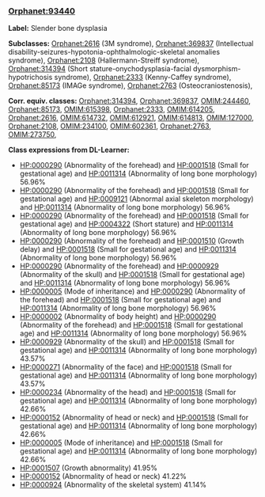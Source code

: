 
### [Orphanet:93440](http://www.orpha.net/ORDO/Orphanet_93440)
**Label:** Slender bone dysplasia

**Subclasses:** [Orphanet:2616](http://www.orpha.net/ORDO/Orphanet_2616) (3M syndrome), [Orphanet:369837](http://www.orpha.net/ORDO/Orphanet_369837) (Intellectual disability-seizures-hypotonia-ophthalmologic-skeletal anomalies syndrome), [Orphanet:2108](http://www.orpha.net/ORDO/Orphanet_2108) (Hallermann-Streiff syndrome), [Orphanet:314394](http://www.orpha.net/ORDO/Orphanet_314394) (Short stature-onychodysplasia-facial dysmorphism-hypotrichosis syndrome), [Orphanet:2333](http://www.orpha.net/ORDO/Orphanet_2333) (Kenny-Caffey syndrome), [Orphanet:85173](http://www.orpha.net/ORDO/Orphanet_85173) (IMAGe syndrome), [Orphanet:2763](http://www.orpha.net/ORDO/Orphanet_2763) (Osteocraniostenosis), 

**Corr. equiv. classes:** [Orphanet:314394](http://www.orpha.net/ORDO/Orphanet_314394), [Orphanet:369837](http://www.orpha.net/ORDO/Orphanet_369837), [OMIM:244460](http://purl.obolibrary.org/obo/OMIM_244460), [Orphanet:85173](http://www.orpha.net/ORDO/Orphanet_85173), [OMIM:615398](http://purl.obolibrary.org/obo/OMIM_615398), [Orphanet:2333](http://www.orpha.net/ORDO/Orphanet_2333), [OMIM:614205](http://purl.obolibrary.org/obo/OMIM_614205), [Orphanet:2616](http://www.orpha.net/ORDO/Orphanet_2616), [OMIM:614732](http://purl.obolibrary.org/obo/OMIM_614732), [OMIM:612921](http://purl.obolibrary.org/obo/OMIM_612921), [OMIM:614813](http://purl.obolibrary.org/obo/OMIM_614813), [OMIM:127000](http://purl.obolibrary.org/obo/OMIM_127000), [Orphanet:2108](http://www.orpha.net/ORDO/Orphanet_2108), [OMIM:234100](http://purl.obolibrary.org/obo/OMIM_234100), [OMIM:602361](http://purl.obolibrary.org/obo/OMIM_602361), [Orphanet:2763](http://www.orpha.net/ORDO/Orphanet_2763), [OMIM:273750](http://purl.obolibrary.org/obo/OMIM_273750), 

**Class expressions from DL-Learner:**

- [HP:0000290](http://purl.obolibrary.org/obo/HP_0000290) (Abnormality of the forehead) and [HP:0001518](http://purl.obolibrary.org/obo/HP_0001518) (Small for gestational age) and [HP:0011314](http://purl.obolibrary.org/obo/HP_0011314) (Abnormality of long bone morphology) 56.96%
- [HP:0000290](http://purl.obolibrary.org/obo/HP_0000290) (Abnormality of the forehead) and [HP:0001518](http://purl.obolibrary.org/obo/HP_0001518) (Small for gestational age) and [HP:0009121](http://purl.obolibrary.org/obo/HP_0009121) (Abnormal axial skeleton morphology) and [HP:0011314](http://purl.obolibrary.org/obo/HP_0011314) (Abnormality of long bone morphology) 56.96%
- [HP:0000290](http://purl.obolibrary.org/obo/HP_0000290) (Abnormality of the forehead) and [HP:0001518](http://purl.obolibrary.org/obo/HP_0001518) (Small for gestational age) and [HP:0004322](http://purl.obolibrary.org/obo/HP_0004322) (Short stature) and [HP:0011314](http://purl.obolibrary.org/obo/HP_0011314) (Abnormality of long bone morphology) 56.96%
- [HP:0000290](http://purl.obolibrary.org/obo/HP_0000290) (Abnormality of the forehead) and [HP:0001510](http://purl.obolibrary.org/obo/HP_0001510) (Growth delay) and [HP:0001518](http://purl.obolibrary.org/obo/HP_0001518) (Small for gestational age) and [HP:0011314](http://purl.obolibrary.org/obo/HP_0011314) (Abnormality of long bone morphology) 56.96%
- [HP:0000290](http://purl.obolibrary.org/obo/HP_0000290) (Abnormality of the forehead) and [HP:0000929](http://purl.obolibrary.org/obo/HP_0000929) (Abnormality of the skull) and [HP:0001518](http://purl.obolibrary.org/obo/HP_0001518) (Small for gestational age) and [HP:0011314](http://purl.obolibrary.org/obo/HP_0011314) (Abnormality of long bone morphology) 56.96%
- [HP:0000005](http://purl.obolibrary.org/obo/HP_0000005) (Mode of inheritance) and [HP:0000290](http://purl.obolibrary.org/obo/HP_0000290) (Abnormality of the forehead) and [HP:0001518](http://purl.obolibrary.org/obo/HP_0001518) (Small for gestational age) and [HP:0011314](http://purl.obolibrary.org/obo/HP_0011314) (Abnormality of long bone morphology) 56.96%
- [HP:0000002](http://purl.obolibrary.org/obo/HP_0000002) (Abnormality of body height) and [HP:0000290](http://purl.obolibrary.org/obo/HP_0000290) (Abnormality of the forehead) and [HP:0001518](http://purl.obolibrary.org/obo/HP_0001518) (Small for gestational age) and [HP:0011314](http://purl.obolibrary.org/obo/HP_0011314) (Abnormality of long bone morphology) 56.96%
- [HP:0000929](http://purl.obolibrary.org/obo/HP_0000929) (Abnormality of the skull) and [HP:0001518](http://purl.obolibrary.org/obo/HP_0001518) (Small for gestational age) and [HP:0011314](http://purl.obolibrary.org/obo/HP_0011314) (Abnormality of long bone morphology) 43.57%
- [HP:0000271](http://purl.obolibrary.org/obo/HP_0000271) (Abnormality of the face) and [HP:0001518](http://purl.obolibrary.org/obo/HP_0001518) (Small for gestational age) and [HP:0011314](http://purl.obolibrary.org/obo/HP_0011314) (Abnormality of long bone morphology) 43.57%
- [HP:0000234](http://purl.obolibrary.org/obo/HP_0000234) (Abnormality of the head) and [HP:0001518](http://purl.obolibrary.org/obo/HP_0001518) (Small for gestational age) and [HP:0011314](http://purl.obolibrary.org/obo/HP_0011314) (Abnormality of long bone morphology) 42.66%
- [HP:0000152](http://purl.obolibrary.org/obo/HP_0000152) (Abnormality of head or neck) and [HP:0001518](http://purl.obolibrary.org/obo/HP_0001518) (Small for gestational age) and [HP:0011314](http://purl.obolibrary.org/obo/HP_0011314) (Abnormality of long bone morphology) 42.66%
- [HP:0000005](http://purl.obolibrary.org/obo/HP_0000005) (Mode of inheritance) and [HP:0001518](http://purl.obolibrary.org/obo/HP_0001518) (Small for gestational age) and [HP:0011314](http://purl.obolibrary.org/obo/HP_0011314) (Abnormality of long bone morphology) 42.66%
- [HP:0001507](http://purl.obolibrary.org/obo/HP_0001507) (Growth abnormality) 41.95%
- [HP:0000152](http://purl.obolibrary.org/obo/HP_0000152) (Abnormality of head or neck) 41.22%
- [HP:0000924](http://purl.obolibrary.org/obo/HP_0000924) (Abnormality of the skeletal system) 41.14%


